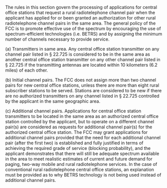 The rules in this section govern the processing of applications for central office stations that request a rural radiotelephone channel pair when the applicant has applied for or been granted an authorization for other rural radiotelephone channel pairs in the same area. The general policy of the FCC is to promote effective use of the spectrum by encouraging the use of spectrum-efficient technologies (i.e. BETRS) and by assigning the minimum number of channels necessary to provide service.

(a) Transmitters in same area. Any central office station transmitter on any channel pair listed in § 22.725 is considered to be in the same area as another central office station transmitter on any other channel pair listed in § 22.725 if the transmitting antennas are located within 10 kilometers (6.2 miles) of each other.

(b) Initial channel pairs. The FCC does not assign more than two channel pairs for new central office stations, unless there are more than eight rural subscriber stations to be served. Stations are considered to be new if there are no authorized transmitters on any channel listed in § 22.725 controlled by the applicant in the same geographic area.

(c) Additional channel pairs. Applications for central office station transmitters to be located in the same area as an authorized central office station controlled by the applicant, but to operate on a different channel pair(s) are considered as requests for additional channel pair(s) for the authorized central office station. The FCC may grant applications for additional channel pairs provided that the need for each additional channel pair (after the first two) is established and fully justified in terms of achieving the required grade of service (blocking probability), and the applicant demonstrates that there will still be adequate spectrum available in the area to meet realistic estimates of current and future demand for paging, two-way mobile and rural radiotelephone services. In the case of conventional rural radiotelephone central office stations, an explanation must be provided as to why BETRS technology is not being used instead of additional channel pairs.

